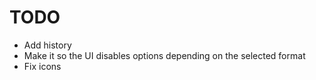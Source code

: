 # TODO

- Add history
- Make it so the UI disables options depending on the selected format
- Fix icons